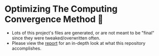 # Optimizing The Computing Convergence Method 🚀

- Lots of this project's files are generated, or are not meant to be "final" since they were tweaked/overwritten often.
- Please view the [report](https://matthewtrent.me/articles/ccm) for an in-depth look at what this repository accomplishes.


